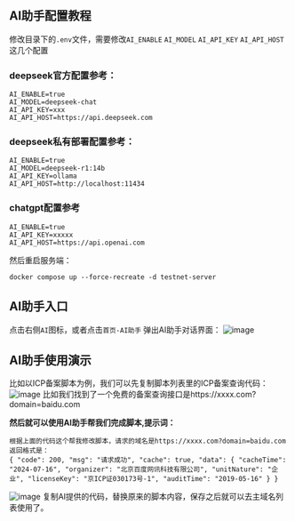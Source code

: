 ## AI助手配置教程

修改目录下的`.env`文件，需要修改`AI_ENABLE` `AI_MODEL` `AI_API_KEY` `AI_API_HOST` 这几个配置

### deepseek官方配置参考：
```
AI_ENABLE=true
AI_MODEL=deepseek-chat
AI_API_KEY=xxx
AI_API_HOST=https://api.deepseek.com
```
### deepseek私有部署配置参考：
```
AI_ENABLE=true
AI_MODEL=deepseek-r1:14b
AI_API_KEY=ollama
AI_API_HOST=http://localhost:11434
```
### chatgpt配置参考
```
AI_ENABLE=true
AI_API_KEY=xxxxx
AI_API_HOST=https://api.openai.com
```

然后重启服务端：
```
docker compose up --force-recreate -d testnet-server
```

## AI助手入口
点击右侧`AI`图标，或者点击`首页-AI助手` 弹出AI助手对话界面：
![image](https://github.com/user-attachments/assets/bb3e171c-fd76-4b54-9017-60842852e861)
## AI助手使用演示
比如以ICP备案脚本为例，我们可以先复制脚本列表里的ICP备案查询代码：
![image](https://github.com/user-attachments/assets/7b49b60f-3fe8-4de0-9b95-265898b113ae)
比如我们找到了一个免费的备案查询接口是https://xxxx.com?domain=baidu.com

**然后就可以使用AI助手帮我们完成脚本,提示词：**
```
根据上面的代码这个帮我修改脚本，请求的域名是https://xxxx.com?domain=baidu.com
返回格式是：
{ "code": 200, "msg": "请求成功", "cache": true, "data": { "cacheTime": "2024-07-16", "organizer": "北京百度网讯科技有限公司", "unitNature": "企业", "licenseKey": "京ICP证030173号-1", "auditTime": "2019-05-16" } }
```
![image](https://github.com/user-attachments/assets/05b97ad8-ab23-47b6-97bf-3ad2f8f5f1e1)
复制AI提供的代码，替换原来的脚本内容，保存之后就可以去主域名列表使用了。

